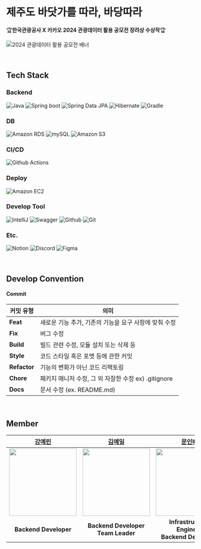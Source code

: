 # 제주도 바닷가를 따라, 바당따라
🏆**한국관광공사 X 카카오 2024 관광데이터 활용 공모전 장려상 수상작**🏆

![2024 관광데이터 활용 공모전 배너](https://github.com/user-attachments/assets/37534e0c-3ffe-4e4e-8e93-44420a90fca5)

</br>

## Tech Stack
### Backend
![Java](https://img.shields.io/badge/java-%23ED8B00.svg?style=for-the-badge&logo=openjdk&logoColor=white)
![Spring boot](https://img.shields.io/badge/Spring_boot-6DB33F?style=for-the-badge&logo=Springboot&logoColor=white)
![Spring Data JPA](https://img.shields.io/badge/spring_data_jpa-6DB33F?style=for-the-badge&logoColor=white)
![Hibernate](https://img.shields.io/badge/hibernate-59666C?style=for-the-badge&logo=hibernate&logoColor=white)
![Gradle](https://img.shields.io/badge/gradle-02303A?style=for-the-badge&logo=gradle&logoColor=white)
<!-- ![JWT](https://img.shields.io/badge/JWT-black?style=for-the-badge&logo=JSON%20web%20tokens) -->

### DB
![Amazon RDS](https://img.shields.io/badge/amazon_rds-527FFF?style=for-the-badge&logo=amazonrds&logoColor=white)
![mySQL](https://img.shields.io/badge/mysql-4479A1?style=for-the-badge&logo=mysql&logoColor=white)
![Amazon S3](https://img.shields.io/badge/amazon_s3-569A31?style=for-the-badge&logo=amazons3&logoColor=white)
<!-- ![Firebase](https://img.shields.io/badge/firebase-FFCA28?style=for-the-badge&logo=firebase&logoColor=white) -->

### CI/CD
![Github Actions](https://img.shields.io/badge/github_actions-2088FF?style=for-the-badge&logo=githubactions&logoColor=white)

### Deploy
![Amazon EC2](https://img.shields.io/badge/amazon_ec2-FF9900?style=for-the-badge&logo=amazonec2&logoColor=white)
<!-- ![AWS Lambda](https://img.shields.io/badge/aws_lambda-FF9900?style=for-the-badge&logo=awslambda&logoColor=white)-->

### Develop Tool
![IntelliJ](https://img.shields.io/badge/intelliJ-000000?style=for-the-badge&logo=intellij-idea&logoColor=white)
![Swagger](https://img.shields.io/badge/swagger-85EA2D?style=for-the-badge&logo=swagger&logoColor=white)
![Github](https://img.shields.io/badge/github-181717?style=for-the-badge&logo=github&logoColor=white)
![Git](https://img.shields.io/badge/git-F05032?style=for-the-badge&logo=git&logoColor=white)

### Etc.
![Notion](https://img.shields.io/badge/Notion-%23000000.svg?style=for-the-badge&logo=notion&logoColor=white)
![Discord](https://img.shields.io/badge/Discord-%235865F2.svg?style=for-the-badge&logo=discord&logoColor=white)
![Figma](https://img.shields.io/badge/Figma-F24E1E?style=for-the-badge&logo=Figma&logoColor=white)

</br>

## Develop Convention
#### Commit
| **커밋 유형** | **의미** |
| --- | --- |
| **Feat** | 새로운 기능 추가, 기존의 기능을 요구 사항에 맞춰 수정 |
| **Fix** | 버그 수정 |
| **Build** | 빌드 관련 수정, 모듈 설치 또는 삭제 등 |
| **Style** | 코드 스타일 혹은 포맷 등에 관한 커밋 |
| **Refactor** | 기능의 변화가 아닌 코드 리팩토링 |
| **Chore** | 패키지 매니저 수정, 그 외 자잘한 수정 ex) .gitignore |
| **Docs** | 문서 수정 (ex. README.md) |

</br>

## Member
|[강예린](https://github.com/rkddpfls02)|[김예일](https://github.com/yeilkk)|[문인배](https://github.com/MoonInbae)|[이지우](https://github.com/Jiwoo-Leee)|
|:---:|:---:|:---:|:---:|
|<img src="https://github.com/rkddpfls02.png" width="180" height="180" >|<img src="https://github.com/yeilkk.png" width="180" height="180" >|<img src="https://github.com/MoonInbae.png" width="180" height="180" >|<img src="https://github.com/Jiwoo-Leee.png" width="180" height="180" >|
| **Backend Developer** | **Backend Developer <br> Team Leader**| **Infrastructure Engineer <br> Backend Developer** | **Backend Developer** | **Backend Developer** |
